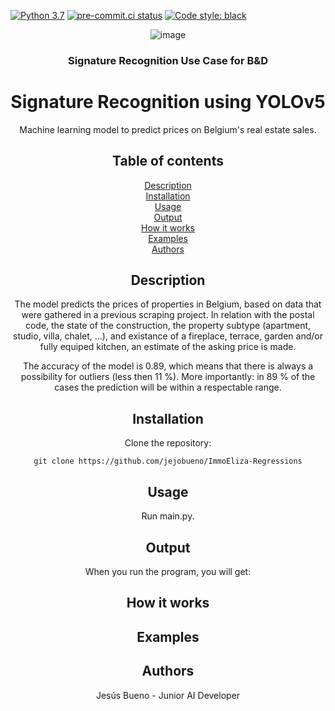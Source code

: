 [![Python 3.7](https://img.shields.io/badge/python-3.7-blue.svg)](https://www.python.org/downloads/release/python-360/)
[![pre-commit.ci status](https://results.pre-commit.ci/badge/github/jejobueno/ImmoEliza-Regressions/main.svg)](https://results.pre-commit.ci/latest/github/jejobueno/ImmoEliza-Regressions/main) [![Code style: black](https://img.shields.io/badge/code%20style-black-000000.svg)](https://github.com/psf/black)
<div align = "center">

  ![image](https://user-images.githubusercontent.com/34608190/138427104-c02b202d-f95a-4f13-bd12-d3e1f109ed3f.png)

<h3>Signature Recognition Use Case for B&D</h3>



# Signature Recognition using YOLOv5
Machine learning model to predict prices on Belgium's real estate sales.

## Table of contents
[Description](#Description)  
[Installation](#Installation)  
[Usage](#Usage)  
[Output](#Output)  
[How it works](#How-it-works)  
[Examples](#Examples)  
[Authors](#Authors)

## Description
The model predicts the prices of properties in Belgium, based on data that were gathered in a previous scraping project.
In relation with the postal code, the state of the construction, the property subtype (apartment, studio, villa, chalet, ...),
and existance of a fireplace, terrace, garden and/or fully equiped kitchen, an estimate of the asking price is made.

The accuracy of the model is 0.89, which means that there is always a possibility for outliers (less then 11 %). More importantly: in 89 %
of the cases the prediction will be within a respectable range.

## Installation
Clone the repository:
```
git clone https://github.com/jejobueno/ImmoEliza-Regressions
``` 

## Usage
Run main.py.

## Output
When you run the program, you will get: 

## How it works

## Examples


## Authors
Jesús Bueno - Junior AI Developer
